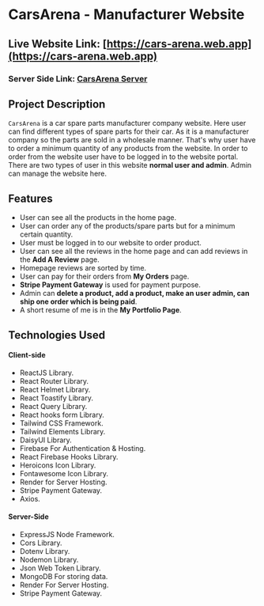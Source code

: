 # CarsArena - Manufacturer Website

## Live Website Link: [https://cars-arena.web.app](https://cars-arena.web.app)

### Server Side Link: [CarsArena Server](https://github.com/mjaumi/phero-assignment12-cars-arena-server-side)

## Project Description

`CarsArena` is a car spare parts manufacturer company website. Here user can find different types of spare parts for their car. As it is a manufacturer company so the parts are sold in a wholesale manner. That's why user have to order a minimum quantity of any products from the website. In order to order from the website user have to be logged in to the website portal. There are two types of user in this website **normal user and admin**. Admin can manage the website here.

## Features

- User can see all the products in the home page.
- User can order any of the products/spare parts but for a minimum certain quantity.
- User must be logged in to our website to order product.
- User can see all the reviews in the home page and can add reviews in the **Add A Review** page.
- Homepage reviews are sorted by time.
- User can pay for their orders from **My Orders** page.
- **Stripe Payment Gateway** is used for payment purpose.
- Admin can **delete a product, add a product, make an user admin, can ship one order which is being paid**.
- A short resume of me is in the **My Portfolio Page**.

## Technologies Used

#### Client-side

- ReactJS Library.
- React Router Library.
- React Helmet Library.
- React Toastify Library.
- React Query Library.
- React hooks form Library.
- Tailwind CSS Framework.
- Tailwind Elements Library.
- DaisyUI Library.
- Firebase For Authentication & Hosting.
- React Firebase Hooks Library.
- Heroicons Icon Library.
- Fontawesome Icon Library.
- Render for Server Hosting.
- Stripe Payment Gateway.
- Axios.

#### Server-Side

- ExpressJS Node Framework.
- Cors Library.
- Dotenv Library.
- Nodemon Library.
- Json Web Token Library.
- MongoDB For storing data.
- Render For Server Hosting.
- Stripe Payment Gateway.
